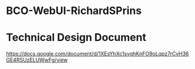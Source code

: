 # BCO-WebUI-RichardSPrins
# Technical Design Document
https://docs.google.com/document/d/1XEsYhXc1svghKnFO9oLqpz7rCvH36GE4RSUzELUWwFg/view
